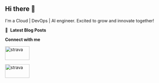 ## Hi there 👋
I'm a Cloud | DevOps | AI engineer. Excited to grow and innovate together!


📕 &nbsp;**Latest Blog Posts**
<!-- BLOG-POST-LIST:START -->

<!-- BLOG-POST-LIST:END -->

**Connect with me**

<a href="https://www.strava.com/athletes/134432401" target="blank">
<img align="center" src="https://www.vectorlogo.zone/logos/strava/strava-ar21.svg" alt="strava" height="45" width="80" />
</a>
</p>
<p align="left">
<a href="https://www.linkedin.com/in/radekpadrta/" target="blank">
<img align="center" src="https://www.vectorlogo.zone/logos/linkedin/linkedin-ar21.svg" alt="strava" height="45" width="80" />
</a>
</p>




